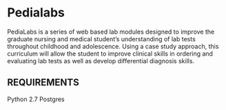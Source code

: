 Pedialabs
==========

PediaLabs is a series of web based lab modules designed to improve the graduate nursing and medical student’s understanding of lab tests throughout childhood and adolescence. Using a case study approach, this curriculum will allow the student to improve clinical skills in ordering and evaluating lab tests as well as develop differential diagnosis skills.

REQUIREMENTS
------------
Python 2.7
Postgres  